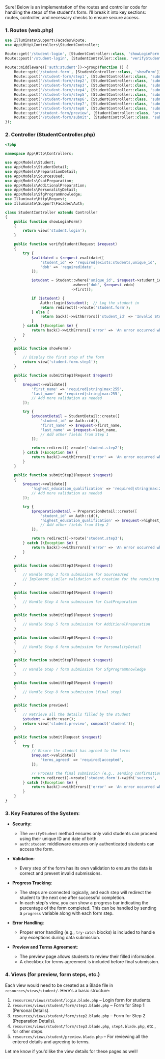 Sure! Below is an implementation of the routes and controller code for handling the steps of the student's form. I'll break it into key sections: routes, controller, and necessary checks to ensure secure access.

### 1. Routes (web.php)

```php
use Illuminate\Support\Facades\Route;
use App\Http\Controllers\StudentController;

Route::get('/student-login', [StudentController::class, 'showLoginForm'])->name('student.login');
Route::post('/student-login', [StudentController::class, 'verifyStudent'])->name('student.verify');

Route::middleware(['auth:student'])->group(function () {
    Route::get('/student-form', [StudentController::class, 'showForm'])->name('student.form');
    Route::post('/student-form/step1', [StudentController::class, 'submitStep1'])->name('student.step1');
    Route::post('/student-form/step2', [StudentController::class, 'submitStep2'])->name('student.step2');
    Route::post('/student-form/step3', [StudentController::class, 'submitStep3'])->name('student.step3');
    Route::post('/student-form/step4', [StudentController::class, 'submitStep4'])->name('student.step4');
    Route::post('/student-form/step5', [StudentController::class, 'submitStep5'])->name('student.step5');
    Route::post('/student-form/step6', [StudentController::class, 'submitStep6'])->name('student.step6');
    Route::post('/student-form/step7', [StudentController::class, 'submitStep7'])->name('student.step7');
    Route::post('/student-form/step8', [StudentController::class, 'submitStep8'])->name('student.step8');
    Route::get('/student-form/preview', [StudentController::class, 'preview'])->name('student.preview');
    Route::post('/student-form/submit', [StudentController::class, 'submit'])->name('student.submit');
});
```

### 2. Controller (StudentController.php)

```php
<?php

namespace App\Http\Controllers;

use App\Models\Student;
use App\Models\StudentDetail;
use App\Models\PreparationDetail;
use App\Models\SourcesUsed;
use App\Models\CsatPreparation;
use App\Models\AdditionalPreparation;
use App\Models\PersonalityDetail;
use App\Models\SfgProgramKnowledge;
use Illuminate\Http\Request;
use Illuminate\Support\Facades\Auth;

class StudentController extends Controller
{
    public function showLoginForm()
    {
        return view('student.login');
    }

    public function verifyStudent(Request $request)
    {
        try {
            $validated = $request->validate([
                'student_id' => 'required|exists:students,unique_id',
                'dob' => 'required|date',
            ]);

            $student = Student::where('unique_id', $request->student_id)
                              ->where('dob', $request->dob)
                              ->first();

            if ($student) {
                Auth::login($student);  // Log the student in
                return redirect()->route('student.form');
            } else {
                return back()->withErrors(['student_id' => 'Invalid Student ID or Date of Birth']);
            }
        } catch (\Exception $e) {
            return back()->withErrors(['error' => 'An error occurred while verifying your details. Please try again.']);
        }
    }

    public function showForm()
    {
        // Display the first step of the form
        return view('student.form.step1');
    }

    public function submitStep1(Request $request)
    {
        $request->validate([
            'first_name' => 'required|string|max:255',
            'last_name' => 'required|string|max:255',
            // Add more validation as needed
        ]);

        try {
            $studentDetail = StudentDetail::create([
                'student_id' => Auth::id(),
                'first_name' => $request->first_name,
                'last_name' => $request->last_name,
                // Add other fields from Step 1
            ]);

            return redirect()->route('student.step2');
        } catch (\Exception $e) {
            return back()->withErrors(['error' => 'An error occurred while saving your data.']);
        }
    }

    public function submitStep2(Request $request)
    {
        $request->validate([
            'highest_education_qualification' => 'required|string|max:255',
            // Add more validation as needed
        ]);

        try {
            $preparationDetail = PreparationDetail::create([
                'student_id' => Auth::id(),
                'highest_education_qualification' => $request->highest_education_qualification,
                // Add other fields from Step 2
            ]);

            return redirect()->route('student.step3');
        } catch (\Exception $e) {
            return back()->withErrors(['error' => 'An error occurred while saving your data.']);
        }
    }

    public function submitStep3(Request $request)
    {
        // Handle Step 3 form submission for SourcesUsed
        // Implement similar validation and creation for the remaining steps
    }

    public function submitStep4(Request $request)
    {
        // Handle Step 4 form submission for CsatPreparation
    }

    public function submitStep5(Request $request)
    {
        // Handle Step 5 form submission for AdditionalPreparation
    }

    public function submitStep6(Request $request)
    {
        // Handle Step 6 form submission for PersonalityDetail
    }

    public function submitStep7(Request $request)
    {
        // Handle Step 7 form submission for SfgProgramKnowledge
    }

    public function submitStep8(Request $request)
    {
        // Handle Step 8 form submission (final step)
    }

    public function preview()
    {
        // Retrieve all the details filled by the student
        $student = Auth::user();
        return view('student.preview', compact('student'));
    }

    public function submit(Request $request)
    {
        try {
            // Ensure the student has agreed to the terms
            $request->validate([
                'terms_agreed' => 'required|accepted',
            ]);

            // Process the final submission (e.g., sending confirmation, updating status)
            return redirect()->route('student.form')->with('success', 'Form submitted successfully!');
        } catch (\Exception $e) {
            return back()->withErrors(['error' => 'An error occurred while submitting your form.']);
        }
    }
}
```

### 3. Key Features of the System:

- **Security**: 
   - The `verifyStudent` method ensures only valid students can proceed using their unique ID and date of birth.
   - `auth:student` middleware ensures only authenticated students can access the form.

- **Validation**:
   - Every step of the form has its own validation to ensure the data is correct and prevent invalid submissions.

- **Progress Tracking**:
   - The steps are connected logically, and each step will redirect the student to the next one after successful completion.
   - In each step's view, you can show a progress bar indicating the percentage of the form completed. This can be handled by sending a `progress` variable along with each form step.

- **Error Handling**:
   - Proper error handling (e.g., `try-catch` blocks) is included to handle any exceptions during data submission.

- **Preview and Terms Agreement**:
   - The preview page allows students to review their filled information.
   - A checkbox for terms agreement is included before final submission.

### 4. Views (for preview, form steps, etc.)

Each view would need to be created as a Blade file in `resources/views/student/`. Here's a basic structure:

1. `resources/views/student/login.blade.php` – Login form for students.
2. `resources/views/student/form/step1.blade.php` – Form for Step 1 (Personal Details).
3. `resources/views/student/form/step2.blade.php` – Form for Step 2 (Preparation Details).
4. `resources/views/student/form/step3.blade.php`, `step4.blade.php`, etc., for other steps.
5. `resources/views/student/preview.blade.php` – For reviewing all the entered details and agreeing to terms.

Let me know if you'd like the view details for these pages as well!